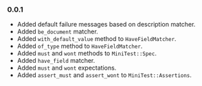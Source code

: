 ### 0.0.1

* Added default failure messages based on description matcher.
* Added `be_document` matcher.
* Added `with_default_value` method to `HaveFieldMatcher`.
* Added `of_type` method to `HaveFieldMatcher`.
* Added `must` and `wont` methods to `MiniTest::Spec`.
* Added  `have_field` matcher.
* Added `must` and `wont` expectations.
* Added `assert_must` and `assert_wont` to `MiniTest::Assertions`.
